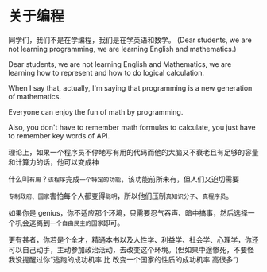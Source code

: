 # 关于编程

同学们，我们不是在学编程，我们是在学英语和数学。 \(Dear students, we are not learning programming, we are learning English and mathematics.\)

Dear students, we are not learning English and Mathematics, we are learning how to represent and how to do logical calculation.

When I say that, actually, I'm saying that programming is a new generation of mathematics.

Everyone can enjoy the fun of math by programming.

Also, you don't have to remember math formulas to calculate, you just have to remember key words of API.

理论上，如果一个程序员不停地写有用的代码而他的大脑又不衰老且有足够的容量和计算力的话，他可以变成神

什么叫`有用`？`该程序`完成`一个特定的功能`，该功能前所未有，但人们又迫切需要

`专制政府、国家`害怕每个人都变得`聪明`，所以他们压制`真知识分子`、`真程序员`。

如果你是 genius，你不适应那个环境，只需要忍气吞声、暗中搞事，然后选择一个机会逃离到`一个自由民主的国家`即可。

更有甚者，你若是个全才，精通本书以及人性学、利益学、社会学、心理学，你还可以自己动手，主动参加政治活动，去改变这个环境。\(但如果中途惨死，不要怪我没提醒过你“逃跑的成功机率 比 改变一个国家的性质的成功机率 高很多“\)

